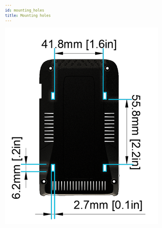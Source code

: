 ```yaml
---
id: mounting_holes
title: Mounting holes
---
```




![Mounting holes](/img/hardware/autopi_tmu_can_fd/mounting_holes/mounting_holes.png)
